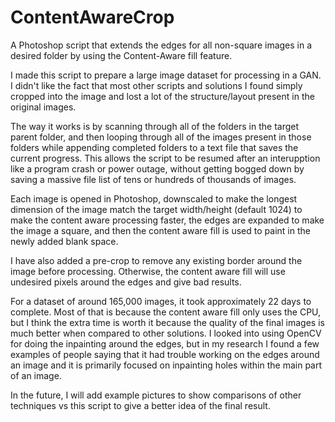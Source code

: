 # ContentAwareCrop
A Photoshop script that extends the edges for all non-square images in a desired folder by using the Content-Aware fill feature.

I made this script to prepare a large image dataset for processing in a GAN. I didn't like the fact that most other scripts and solutions I found simply cropped into the image and lost a lot of the structure/layout present in the original images.

The way it works is by scanning through all of the folders in the target parent folder, and then looping through all of the images present in those folders while appending completed folders to a text file that saves the current progress. This allows the script to be resumed after an interupption like a program crash or power outage, without getting bogged down by saving a massive file list of tens or hundreds of thousands of images.

Each image is opened in Photoshop, downscaled to make the longest dimension of the image match the target width/height (default 1024) to make the content aware processing faster, the edges are expanded to make the image a square, and then the content aware fill is used to paint in the newly added blank space.

I have also added a pre-crop to remove any existing border around the image before processing. Otherwise, the content aware fill will use undesired pixels around the edges and give bad results. 


For a dataset of around 165,000 images, it took approximately 22 days to complete. Most of that is because the content aware fill only uses the CPU, but I think the extra time is worth it because the quality of the final images is much better when compared to other solutions. I looked into using OpenCV for doing the inpainting around the edges, but in my research I found a few examples of people saying that it had trouble working on the edges around an image and it is primarily focused on inpainting holes within the main part of an image.

In the future, I will add example pictures to show comparisons of other techniques vs this script to give a better idea of the final result.
